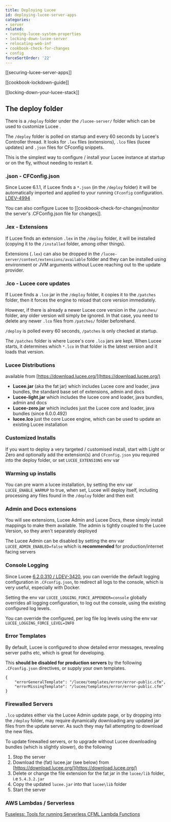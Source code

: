```yaml
---
title: Deploying Lucee
id: deploying-lucee-server-apps
categories:
- server
related:
- running-lucee-system-properties
- locking-down-lucee-server
- relocating-web-inf
- cookbook-check-for-changes
- config
forceSortOrder: '22'
---
```


[[securing-lucee-server-apps]]

[[cookbook-lockdown-guide]]

[[locking-down-your-lucee-stack]]

## The deploy folder

There is a `/deploy` folder under the `/lucee-server/` folder which can be used to customize Lucee .

The `/deploy` folder is polled on startup and every 60 seconds by Lucee's Controller thread.  It looks for `.lex` files (extensions), `.lco` files (lucee updates) and `.json` files for CFconfig snippets.

This is the simplest way to configure / install your Lucee instance at startup or on the fly, without needing to restart it.

### .json - CFConfig.json

Since Lucee 6.1.1, if Lucee finds a `*.json` (in the `/deploy` folder) it will be automatically imported and applied to your running `CFconfig` configuration. [LDEV-4994](https://luceeserver.atlassian.net/browse/LDEV-4994)

You can also configure Lucee to [[cookbook-check-for-changes|monitor the server's .CFConfig.json file for changes]].

### .lex - Extensions

If Lucee finds an extension `.lex` in the `/deploy` folder, it will be installed (copying it to the `/installed` folder, among other things).

Extensions (`.lex`) can also be dropped in the `/lucee-server/context/extensions/available` folder and they can be installed using environment or JVM arguments without Lucee reaching out to the update provider.

### .lco - Lucee core updates

If Lucee finds a `.lco` jar in the `/deploy` folder, it copies it to the `/patches` folder, then it forces the engine to reload that core version immediately.

However, if there is already a newer Lucee core version in the `/patches/` folder, any older version will simply be ignored. In that case, you need to delete any newer `.lco` files from `/patches/` folder beforehand.

`/deploy` is polled every 60 seconds, `/patches` is only checked at startup.

The `/patches` folder is where Lucee's core `.lco` jars are kept.  When Lucee starts, it determines which `*.lco` in that folder is the latest version and it loads that version.

### Lucee Distributions 

available from [https://download.lucee.org/](https://download.lucee.org/)

- **Lucee.jar** (aka the fat jar) which includes Lucee core and loader, java bundles, the standard base set of extensions, admin and docs
- **Lucee-light.jar** which includes the lucee core and loader, java bundles, admin and docs
- **Lucee-zero.jar** which includes just the Lucee core and loader, java bundles (since 6.0.0.492)
- **lucee.lco** just the core Lucee engine, which can be used to update an existing Lucee installation

### Customized Installs

If you want to deploy a very targeted / customised install, start with Light or Zero and optionally add the extension(s) and `CFconfig.json` you required into the deploy folder, or set `LUCEE_EXTENSIONS` env var

### Warming up installs

You can pre warm a lucee installation, by setting the env var `LUCEE_ENABLE_WARMUP` to true, when set, Lucee will deploy itself, including processing any files found in the `/deploy` folder and then exit

### Admin and Docs extensions

You will see extensions, Lucee Admin and Lucee Docs, these simply install mappings to make them available. The admin is tightly coupled to the Lucee Version, so they aren't separately deployed

The Lucee Admin can be disabled by setting the env var `LUCEE_ADMIN_ENABLED=false` which is **recommended** for production/internet facing servers

### Console Logging

Since Lucee [6.2.0.310 / LDEV-3420](https://luceeserver.atlassian.net/browse/LDEV-3420), you can override the default logging configuration in `.CFconfig.json`, to redirect all logs to the console, which is very useful, especially with Docker.

Setting the env var `LUCEE_LOGGING_FORCE_APPENDER=console` globally overrides all logging configuration, to log out the console, using the existing configured log levels.

You can override the configured, per log file log levels using the env var `LUCEE_LOGGING_FORCE_LEVEL=INFO`

### Error Templates

By default, Lucee is configured to show detailed error messages, revealing server paths etc, which is great for developing.

This **should be disabled for production servers** by the following `.CFconfig.json` directives, or supply your own templates.

```
{
    "errorGeneralTemplate": "/lucee/templates/error/error-public.cfm",
    "errorMissingTemplate": "/lucee/templates/error/error-public.cfm"
}
```

### Firewalled Servers

`.lco` updates either via the Lucee Admin update page, or by dropping into the `/deploy` folder, may require dynamically downloading any updated jar files from the update server. As such they may fail attempting to download the new files.

To update firewalled servers, or to upgrade without Lucee downloading bundles (which is slightly slower), do the following

1. Stop the server
2. Download the (fat) lucee.jar (see below) from [https://download.lucee.org/](https://download.lucee.org/)
3. Delete or change the file extension for the fat jar in the `lucee/lib` folder, i.e `5.4.3.2.jar`
4. Copy the updated `lucee.jar` into that `lucee\lib` folder 
5. Start the server

### AWS Lambdas / Serverless

[Fuseless: Tools for running Serverless CFML Lambda Functions](https://fuseless.org/)
